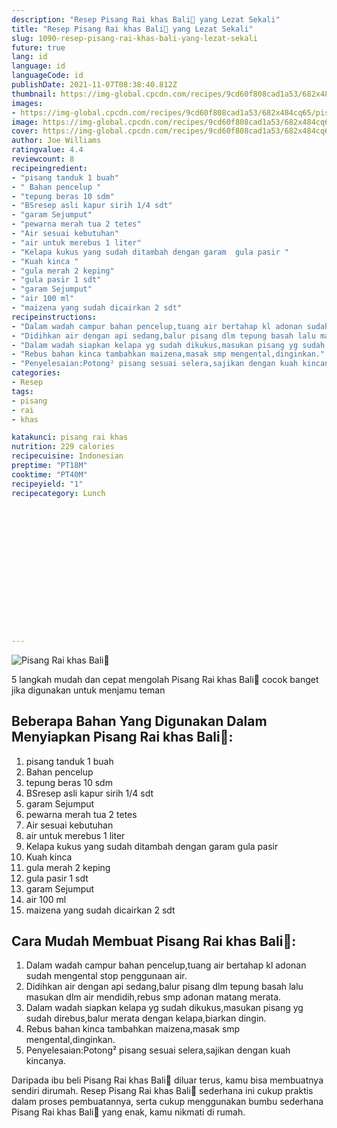 ```yaml
---
description: "Resep Pisang Rai khas Bali🍌 yang Lezat Sekali"
title: "Resep Pisang Rai khas Bali🍌 yang Lezat Sekali"
slug: 1090-resep-pisang-rai-khas-bali-yang-lezat-sekali
future: true
lang: id
language: id
languageCode: id
publishDate: 2021-11-07T08:38:40.812Z 
thumbnail: https://img-global.cpcdn.com/recipes/9cd60f808cad1a53/682x484cq65/pisang-rai-khas-bali-foto-resep-utama.webp
images:
- https://img-global.cpcdn.com/recipes/9cd60f808cad1a53/682x484cq65/pisang-rai-khas-bali-foto-resep-utama.webp
image: https://img-global.cpcdn.com/recipes/9cd60f808cad1a53/682x484cq65/pisang-rai-khas-bali-foto-resep-utama.webp
cover: https://img-global.cpcdn.com/recipes/9cd60f808cad1a53/682x484cq65/pisang-rai-khas-bali-foto-resep-utama.webp
author: Joe Williams
ratingvalue: 4.4
reviewcount: 8
recipeingredient:
- "pisang tanduk 1 buah"
- " Bahan pencelup "
- "tepung beras 10 sdm"
- "BSresep asli kapur sirih 1/4 sdt"
- "garam Sejumput"
- "pewarna merah tua 2 tetes"
- "Air sesuai kebutuhan"
- "air untuk merebus 1 liter"
- "Kelapa kukus yang sudah ditambah dengan garam  gula pasir "
- "Kuah kinca "
- "gula merah 2 keping"
- "gula pasir 1 sdt"
- "garam Sejumput"
- "air 100 ml"
- "maizena yang sudah dicairkan 2 sdt"
recipeinstructions:
- "Dalam wadah campur bahan pencelup,tuang air bertahap kl adonan sudah mengental stop penggunaan air."
- "Didihkan air dengan api sedang,balur pisang dlm tepung basah lalu masukan dlm air mendidih,rebus smp adonan matang merata."
- "Dalam wadah siapkan kelapa yg sudah dikukus,masukan pisang yg sudah direbus,balur merata dengan kelapa,biarkan dingin."
- "Rebus bahan kinca tambahkan maizena,masak smp mengental,dinginkan."
- "Penyelesaian:Potong² pisang sesuai selera,sajikan dengan kuah kincanya."
categories:
- Resep
tags:
- pisang
- rai
- khas

katakunci: pisang rai khas 
nutrition: 229 calories
recipecuisine: Indonesian
preptime: "PT18M"
cooktime: "PT40M"
recipeyield: "1"
recipecategory: Lunch


     
    
    
    
    
    
    
    
    
    
    
      
    
---
```



![Pisang Rai khas Bali🍌](https://img-global.cpcdn.com/recipes/9cd60f808cad1a53/682x484cq65/pisang-rai-khas-bali-foto-resep-utama.webp)

5 langkah mudah dan cepat mengolah  Pisang Rai khas Bali🍌 cocok banget jika digunakan untuk menjamu teman

<!--inarticleads1-->

## Beberapa Bahan Yang Digunakan Dalam Menyiapkan Pisang Rai khas Bali🍌:

1. pisang tanduk 1 buah
1.  Bahan pencelup 
1. tepung beras 10 sdm
1. BSresep asli kapur sirih 1/4 sdt
1. garam Sejumput
1. pewarna merah tua 2 tetes
1. Air sesuai kebutuhan
1. air untuk merebus 1 liter
1. Kelapa kukus yang sudah ditambah dengan garam  gula pasir 
1. Kuah kinca 
1. gula merah 2 keping
1. gula pasir 1 sdt
1. garam Sejumput
1. air 100 ml
1. maizena yang sudah dicairkan 2 sdt



<!--inarticleads2-->

## Cara Mudah Membuat Pisang Rai khas Bali🍌:

1. Dalam wadah campur bahan pencelup,tuang air bertahap kl adonan sudah mengental stop penggunaan air.
1. Didihkan air dengan api sedang,balur pisang dlm tepung basah lalu masukan dlm air mendidih,rebus smp adonan matang merata.
1. Dalam wadah siapkan kelapa yg sudah dikukus,masukan pisang yg sudah direbus,balur merata dengan kelapa,biarkan dingin.
1. Rebus bahan kinca tambahkan maizena,masak smp mengental,dinginkan.
1. Penyelesaian:Potong² pisang sesuai selera,sajikan dengan kuah kincanya.




Daripada ibu beli  Pisang Rai khas Bali🍌  diluar terus, kamu  bisa membuatnya sendiri dirumah. Resep  Pisang Rai khas Bali🍌  sederhana ini cukup praktis dalam proses pembuatannya, serta cukup menggunakan bumbu sederhana  Pisang Rai khas Bali🍌  yang enak, kamu nikmati di rumah.
